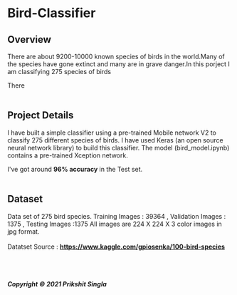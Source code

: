 # Bird-Classifier

## Overview
There are about 9200-10000 known species of birds in the world.Many of the species have gone extinct and many are in grave danger.In this porject I am classifying 275 species of birds

There 
<br><br>

## Project Details
I have built a simple classifier using a pre-trained Mobile network V2  to classify 275 different species of birds. 
I have used Keras (an open source neural network library) to build this classifier. The model (bird_model.ipynb) contains a pre-trained Xception network.

I've got around <strong>96% accuracy</strong> in the Test set.
<br><br>

## Dataset

Data set of 275 bird species. Training Images : 39364 , Validation Images : 1375 , Testing Images :1375
All images are 224 X 224 X 3 color images in jpg format.
<br><br>
Datatset Source : <strong>https://www.kaggle.com/gpiosenka/100-bird-species</strong>

<br><br>
<h5>Copyright &copy; 2021 Prikshit Singla</h5>
